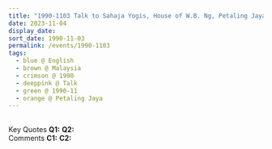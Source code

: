 ```yaml
---
title: "1990-1103 Talk to Sahaja Yogis, House of W.B. Ng, Petaling Jaya (15 kms W of Kuala Lumpur), Malaysia"
date: 2023-11-04
display_date: 
sort_date: 1990-11-03
permalink: /events/1990-1103
tags:
  - blue @ English
  - brown @ Malaysia
  - crimson @ 1990
  - deeppink @ Talk
  - green @ 1990-11
  - orange @ Petaling Jaya
---
```


<br>

<wave-list>
  <list-title color="DarkSeaGreen" width="55">Key Quotes</list-title>
  <list-item color="BlanchedAlmond" width="280"><b>Q1:</b> <i></i></list-item>
  <list-item color="Lavender" width="280"><b>Q2:</b> <i></i></list-item>
</wave-list>

<br>

<wave-list>
  <list-title color="DarkSeaGreen" width="55">Comments</list-title>
  <list-item color="BlanchedAlmond" width="280"><b>C1:</b> <i></i></list-item>
  <list-item color="Lavender" width="280"><b>C2:</b> <i></i></list-item>
</wave-list>